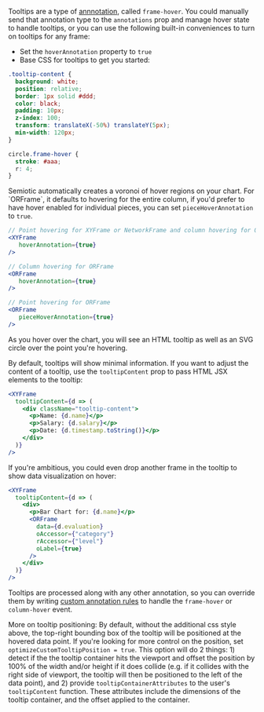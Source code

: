 Tooltips are a type of [annnotation](/guides/annotations), called `frame-hover`. You could manually send that annotation type to the `annotations` prop and manage hover state to handle tooltips, or you can use the following built-in conveniences to turn on tooltips for any frame:

- Set the `hoverAnnotation` property to `true`
- Base CSS for tooltips to get you started:

```css
.tooltip-content {
  background: white;
  position: relative;
  border: 1px solid #ddd;
  color: black;
  padding: 10px;
  z-index: 100;
  transform: translateX(-50%) translateY(5px);
  min-width: 120px;
}

circle.frame-hover {
  stroke: #aaa;
  r: 4;
}
```


Semiotic automatically creates a voronoi of hover regions on your chart. For \`ORFrame\`, it defaults to hovering for the entire column, if you'd prefer to have hover enabled for individual pieces, you can set `pieceHoverAnnotation` to `true`.

```jsx
// Point hovering for XYFrame or NetworkFrame and column hovering for ORFrame
<XYFrame
   hoverAnnotation={true}
/>

// Column hovering for ORFrame
<ORFrame
   hoverAnnotation={true}
/>

// Point hovering for ORFrame
<ORFrame
   pieceHoverAnnotation={true}
/>
```

As you hover over the chart, you will see an HTML tooltip as well as an SVG circle over the point you're hovering.

By default, tooltips will show minimal information. If you want to adjust the content of a tooltip, use the `tooltipContent` prop to pass HTML JSX elements to the tooltip:

```jsx
<XYFrame
  tooltipContent={d => (
    <div className="tooltip-content">
      <p>Name: {d.name}</p>
      <p>Salary: {d.salary}</p>
      <p>Date: {d.timestamp.toString()}</p>
    </div>
  )}
/>
```

If you're ambitious, you could even drop another frame in the tooltip to show data visualization on hover:

```jsx
<XYFrame
  tooltipContent={d => (
    <div>
      <p>Bar Chart for: {d.name}</p>
      <ORFrame
        data={d.evaluation}
        oAccessor={"category"}
        rAccessor={"level"}
        oLabel={true}
      />
    </div>
  )}
/>
```

Tooltips are processed along with any other annotation, so you can override them by writing [custom annotation rules](/guides/annotations#custom-annotation-rules) to handle the `frame-hover` or `column-hover` event.

More on tooltip positioning:
By default, without the additional css style above, the top-right bounding box of the tooltip will be positioned at the hovered data point. If you're looking for more control on the position, set `optimizeCustomTooltipPosition = true`. This option will do 2 things: 1) detect if the the tooltip container hits the viewport and offset the position by 100% of the width and/or height if it does collide (e.g. if it collides with the right side of viewport, the tooltip will then be positioned to the left of the data point),  and 2) provide `tooltipContainerAttributes` to the user's `tooltipContent` function. These attributes include the dimensions of the tooltip container, and the offset applied to the container.
